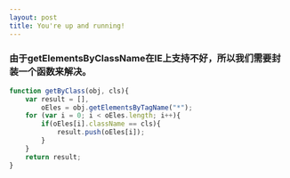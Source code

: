 ```yaml
---
layout: post
title: You're up and running!
---
```

### 由于getElementsByClassName在IE上支持不好，所以我们需要封装一个函数来解决。

```javascript
function getByClass(obj, cls){
	var result = [],
	    oEles = obj.getElementsByTagName("*");
	for (var i = 0; i < oEles.length; i++){
        if(oEles[i].className == cls){
            result.push(oEles[i]);
        }
	}
	return result;
}
```
